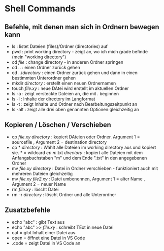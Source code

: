 # Shell Commands

## Befehle, mit denen man sich in Ordnern bewegen kann
* ls : listet Dateien (files)/Ordner (directories) auf 
* pwd : print working directory - zeigt an, wo ich mich grade befinde (mein "working directory")
* cd *file* : change directory - in anderen Ordner springen
* cd .. : einen Ordner zurück gehen
* cd ../*directory* : einen Ordner zurück gehen und dann in einen bestimmten Unterordner gehen
* mkdir *directory* : erstellt einen neuen Ordnernamen
* touch *file.xy* : neue DAtei wird erstellt im aktuellen Ordner
* ls -a : zeigt versteckte Dateien an, die mit *.* beginnen
* ls -l : Inhalte der directory im Langformat
* ls -t : zeigt Inhalte und Ordner nach Bearbeitungszeitpunkt an
* ls -alt : zeigt alle drei oben genannten Optionen gleichzeitig an

## Kopieren / Löschen / Verschieben
* cp *file.xy* *directory* : kopiert DAteien oder Ordner. Argument 1 = sourcefile , Argument 2 = destination directory
* cp * *directory* : Wählt alle Dateien im working directory aus und kopiert sie. * = wildcard
*cp m*.txt *directory* : kopiert alle Dateien mit dem Anfangsbuchstaben "m" und dem Ende ".txt" in den angegebenen Ordner
* mv *file.xy* *directory* : Datei in Ordner verschieben - funktioniert auch mit mehreren Dateien gleichzeitig
* mv *file.xy* *file2.xy* : Datei umbenennen, Argument 1 = alter Name , Argument 2 = neuer Name
* rm *file.xy* : löscht Datei
* rm -r *directory* : löscht Ordner und alle Unterordner

## Zusatzbefehle
* echo "abc" : gibt Text aus
* echo "abc" >> *file.xy* : schreibt TExt in neue Datei
* cat = gibt Inhalt einer Datei aus
* open = öffnet eine Datei in VS Code
* .code = zeigt Datei in VS Code an